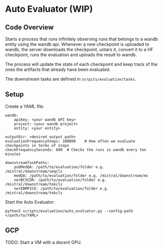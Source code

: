 # Auto Evaluator (WIP)

## Code Overview

Starts a process that runs infinitely observing runs that belongs to a wandb entity using the wandb api. 
Whenever a new  checkpoint is uploaded to wandb, the server downloads the checkpoint, untars it, 
convert it to a HF checkpoint, runs the evaluation and uploads the result to wandb. 

The process will update the state of each checkpoint and keep track of the ones the artifacts that already 
have been evaluated.

The downstream tasks are defined in `scrpits/evaluation/tasks`.

## Setup

Create a YAML file:

```text
wandb:
    apiKey: <your wandb API key>
    project: <your wandb project>
    entity: <your entity>

outputDir: <desired output path>
evaluationFrequencySteps: 100000    # How often we evaluate checkpoints in terms of steps
checkFrequencySeconds: 600  # Checks the runs in wandb every ten minutes

downstreamTaskPaths:
    pubMedQA: /path/to/evaluation/folder e.g. /mistral/downstream/seqcls
    medQA: /path/to/evaluation/folder e.g. /mistral/downstream/mc
    nerBC5CDR: /path/to/evaluation/folder e.g. /mistral/downstream/tokcls
    nerEBMPICO: /path/to/evaluation/folder e.g. /mistral/downstream/tokcls
```

Start the Auto Evaluator:

`python3 scripts/evaluation/auto_evaluator.py --config-path </path/to/YAML>` 


## GCP

TODO: Start a VM with a decent GPU.
